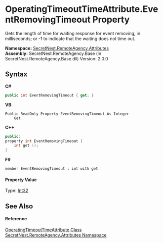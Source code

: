 # OperatingTimeoutTimeAttribute.EventRemovingTimeout Property 
 

Gets the length of time for waiting response for event removing, in milliseconds; or -1 to indicate that the waiting does not time out.

**Namespace:**&nbsp;<a href="N_SecretNest_RemoteAgency_Attributes">SecretNest.RemoteAgency.Attributes</a><br />**Assembly:**&nbsp;SecretNest.RemoteAgency.Base (in SecretNest.RemoteAgency.Base.dll) Version: 2.0.0

## Syntax

**C#**<br />
``` C#
public int EventRemovingTimeout { get; }
```

**VB**<br />
``` VB
Public ReadOnly Property EventRemovingTimeout As Integer
	Get
```

**C++**<br />
``` C++
public:
property int EventRemovingTimeout {
	int get ();
}
```

**F#**<br />
``` F#
member EventRemovingTimeout : int with get

```


#### Property Value
Type: <a href="https://docs.microsoft.com/dotnet/api/system.int32" target="_blank">Int32</a>

## See Also


#### Reference
<a href="T_SecretNest_RemoteAgency_Attributes_OperatingTimeoutTimeAttribute">OperatingTimeoutTimeAttribute Class</a><br /><a href="N_SecretNest_RemoteAgency_Attributes">SecretNest.RemoteAgency.Attributes Namespace</a><br />